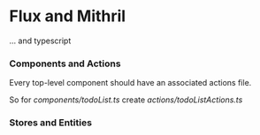 # Flux and Mithril
... and typescript

### Components and Actions

Every top-level component should have an associated actions file.

So for _components/todoList.ts_ create _actions/todoListActions.ts_

### Stores and Entities
